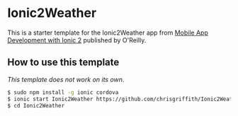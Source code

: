 # Ionic2Weather
This is a starter template for the Ionic2Weather app from [Mobile App Development with Ionic 2](http://www.ionic2book.com/) published by O'Reilly.

## How to use this template

*This template does not work on its own*.

```bash
$ sudo npm install -g ionic cordova
$ ionic start Ionic2Weather https://github.com/chrisgriffith/Ionic2Weather
$ cd Ionic2Weather
```
